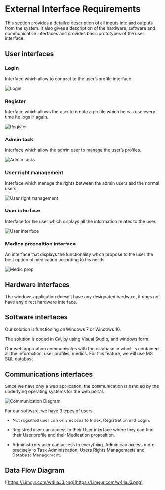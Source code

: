 # External Interface Requirements

This section provides a detailed description of all inputs into and outputs from the system. It also gives a description of the hardware, software and communication interfaces and provides basic prototypes of the user interface. 

## User interfaces

### Login

Interface which allow to connect to the user’s profile interface.

![Login](https://i.imgur.com/h7eoHF4.png?1)

### Register

Interface which allows the user to create a profile which he can use every time he logs in again.

![Register](https://i.imgur.com/Ceoq3x6.png?1)

### Admin task

Interface which allow the admin user to manage the user’s profiles. 

![Admin tasks](https://i.imgur.com/IAdVkNU.png?1)

### User right management

Interface which manage the rights between the admin users and the normal users.

![User right management](https://i.imgur.com/nEHc5v8.png?1)

### User interface

Interface for the user which displays all the information related to the user.

![User interface](https://i.imgur.com/vwDBtUm.png?1)

### Medics proposition interface

An interface that displays the functionality which propose to the user the best option of medication according to his needs.

![Medic prop](https://i.imgur.com/DMr5MlB.png?1)

## Hardware interfaces

The windows application doesn’t have any designated hardware, it does not have any direct hardware interface.

## Software interfaces

Our solution is functioning on Windows 7 or Windows 10.  

The solution is coded in C#, by using Visual Studio, and windows form. 

Our web application communicates with the database in which is contained all the information, user profiles, medics.
For this feature, we will use MS SQL database. 

## Communications interfaces

Since we have only a web application, the communication is handled by the underlying operating systems for the web portal.

![Communication Diagram](https://i.imgur.com/Mj5see2.png)

For our software, we have 3 types of users.

- Not registred user can only access to Index, Registration and Login.

- Registred user can access to their User interface where they can find their User profile and their Medication proposition. 

- Administators user can access to everything. Admin can access more precisely to Task Administration, Users Rights Managements and Database Management.

## Data Flow Diagram

![https://i.imgur.com/w4IIaJ3.png](https://i.imgur.com/w4IIaJ3.png)

